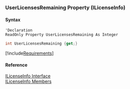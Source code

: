 ﻿### UserLicensesRemaining Property (ILicenseInfo)

#### Syntax

```vbnet
'Declaration
ReadOnly Property UserLicensesRemaining As Integer
```

```csharp
int UserLicensesRemaining {get;}
```

[!include[Requirements](../partials/requirements.md)]

#### Reference

[ILicenseInfo Interface](FChoice.Common~FChoice.Common.Licensing.ILicenseInfo.md)  
[ILicenseInfo Members](FChoice.Common~FChoice.Common.Licensing.ILicenseInfo_members.md)